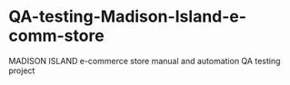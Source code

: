 # QA-testing-Madison-Island-e-comm-store
MADISON ISLAND e-commerce store manual and automation QA testing project 
